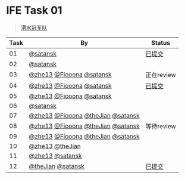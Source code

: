 # IFE Task 01

> [滑水冠军队](http://ife.baidu.com/group/profile?groupId=190)

| Task | By | Status |
| ---- | ---- | ---- |
| 01 | [@satansk](https://github.com/satansk) | [已提交](http://ife.baidu.com/review/detail?workId=1141) |
| 02 | [@satansk](https://github.com/satansk) |  |
| 03 | [@zhe13](https://github.com/zhe13) [@Fiooona](https://github.com/Fiooona) [@satansk](https://github.com/satansk) | 正在review |
| 04 | [@zhe13](https://github.com/zhe13) [@Fiooona](https://github.com/Fiooona) [@satansk](https://github.com/satansk) | [已提交](http://ife.baidu.com/review/detail?workId=1142) |
| 05 | [@zhe13](https://github.com/zhe13) [@Fiooona](https://github.com/Fiooona) [@satansk](https://github.com/satansk) |  |
| 06 | [@satansk](https://github.com/satansk) |  |
| 07 | [@zhe13](https://github.com/zhe13) [@Fiooona](https://github.com/Fiooona) [@theJian](https://github.com/theJian) [@satansk](https://github.com/satansk) |  |
| 08 | [@zhe13](https://github.com/zhe13) [@Fiooona](https://github.com/Fiooona) [@theJian](https://github.com/theJian) [@satansk](https://github.com/satansk) | 等待review |
| 09 | [@zhe13](https://github.com/zhe13) [@Fiooona](https://github.com/Fiooona) [@theJian](https://github.com/theJian) [@satansk](https://github.com/satansk) |  |
| 10 | [@zhe13](https://github.com/zhe13) [@theJian](https://github.com/theJian) |  |
| 11 | [@zhe13](https://github.com/zhe13) [@satansk](https://github.com/satansk) |  |
| 12 | [@theJian](https://github.com/theJian) [@satansk](https://github.com/satansk) | [已提交](http://ife.baidu.com/review/detail?workId=917) |
